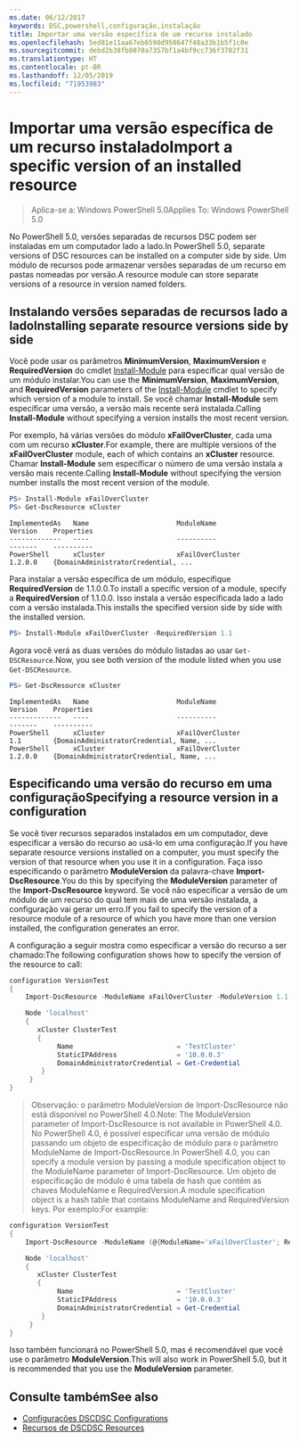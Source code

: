 ```yaml
---
ms.date: 06/12/2017
keywords: DSC,powershell,configuração,instalação
title: Importar uma versão específica de um recurso instalado
ms.openlocfilehash: 5ed81e11aa67eb6590d958647f48a33b1b5f1c0e
ms.sourcegitcommit: debd2b38fb8070a7357bf1a4bf9cc736f3702f31
ms.translationtype: HT
ms.contentlocale: pt-BR
ms.lasthandoff: 12/05/2019
ms.locfileid: "71953983"
---
```

# <a name="import-a-specific-version-of-an-installed-resource"></a><span data-ttu-id="062c7-103">Importar uma versão específica de um recurso instalado</span><span class="sxs-lookup"><span data-stu-id="062c7-103">Import a specific version of an installed resource</span></span>

> <span data-ttu-id="062c7-104">Aplica-se a: Windows PowerShell 5.0</span><span class="sxs-lookup"><span data-stu-id="062c7-104">Applies To: Windows PowerShell 5.0</span></span>

<span data-ttu-id="062c7-105">No PowerShell 5.0, versões separadas de recursos DSC podem ser instaladas em um computador lado a lado.</span><span class="sxs-lookup"><span data-stu-id="062c7-105">In PowerShell 5.0, separate versions of DSC resources can be installed on a computer side by side.</span></span> <span data-ttu-id="062c7-106">Um módulo de recursos pode armazenar versões separadas de um recurso em pastas nomeadas por versão.</span><span class="sxs-lookup"><span data-stu-id="062c7-106">A resource module can store separate versions of a resource in version named folders.</span></span>

## <a name="installing-separate-resource-versions-side-by-side"></a><span data-ttu-id="062c7-107">Instalando versões separadas de recursos lado a lado</span><span class="sxs-lookup"><span data-stu-id="062c7-107">Installing separate resource versions side by side</span></span>

<span data-ttu-id="062c7-108">Você pode usar os parâmetros **MinimumVersion**, **MaximumVersion** e **RequiredVersion** do cmdlet [Install-Module](/powershell/module/PowershellGet/Install-Module) para especificar qual versão de um módulo instalar.</span><span class="sxs-lookup"><span data-stu-id="062c7-108">You can use the **MinimumVersion**, **MaximumVersion**, and **RequiredVersion** parameters of the [Install-Module](/powershell/module/PowershellGet/Install-Module) cmdlet to specify which version of a module to install.</span></span> <span data-ttu-id="062c7-109">Se você chamar **Install-Module** sem especificar uma versão, a versão mais recente será instalada.</span><span class="sxs-lookup"><span data-stu-id="062c7-109">Calling **Install-Module** without specifying a version installs the most recent version.</span></span>

<span data-ttu-id="062c7-110">Por exemplo, há várias versões do módulo **xFailOverCluster**, cada uma com um recurso **xCluster**.</span><span class="sxs-lookup"><span data-stu-id="062c7-110">For example, there are multiple versions of the **xFailOverCluster** module, each of which contains an **xCluster** resource.</span></span> <span data-ttu-id="062c7-111">Chamar **Install-Module** sem especificar o número de uma versão instala a versão mais recente.</span><span class="sxs-lookup"><span data-stu-id="062c7-111">Calling **Install-Module** without specifying the version number installs the most recent version of the module.</span></span>

```powershell
PS> Install-Module xFailOverCluster
PS> Get-DscResource xCluster
```

```output
ImplementedAs   Name                      ModuleName                     Version    Properties
-------------   ----                      ----------                     -------    ----------
PowerShell      xCluster                  xFailOverCluster               1.2.0.0    {DomainAdministratorCredential, ...
```

<span data-ttu-id="062c7-112">Para instalar a versão específica de um módulo, especifique **RequiredVersion** de 1.1.0.0.</span><span class="sxs-lookup"><span data-stu-id="062c7-112">To install a specific version of a module, specify a **RequiredVersion** of 1.1.0.0.</span></span> <span data-ttu-id="062c7-113">Isso instala a versão especificada lado a lado com a versão instalada.</span><span class="sxs-lookup"><span data-stu-id="062c7-113">This installs the specified version side by side with the installed version.</span></span>

```powershell
PS> Install-Module xFailOverCluster -RequiredVersion 1.1
```

<span data-ttu-id="062c7-114">Agora você verá as duas versões do módulo listadas ao usar `Get-DSCResource`.</span><span class="sxs-lookup"><span data-stu-id="062c7-114">Now, you see both version of the module listed when you use `Get-DSCResource`.</span></span>

```powershell
PS> Get-DscResource xCluster
```

```output
ImplementedAs   Name                      ModuleName                     Version    Properties
-------------   ----                      ----------                     -------    ----------
PowerShell      xCluster                  xFailOverCluster               1.1        {DomainAdministratorCredential, Name, ...
PowerShell      xCluster                  xFailOverCluster               1.2.0.0    {DomainAdministratorCredential, Name, ...
```

## <a name="specifying-a-resource-version-in-a-configuration"></a><span data-ttu-id="062c7-115">Especificando uma versão do recurso em uma configuração</span><span class="sxs-lookup"><span data-stu-id="062c7-115">Specifying a resource version in a configuration</span></span>

<span data-ttu-id="062c7-116">Se você tiver recursos separados instalados em um computador, deve especificar a versão do recurso ao usá-lo em uma configuração.</span><span class="sxs-lookup"><span data-stu-id="062c7-116">If you have separate resource versions installed on a computer, you must specify the version of that resource when you use it in a configuration.</span></span> <span data-ttu-id="062c7-117">Faça isso especificando o parâmetro **ModuleVersion** da palavra-chave **Import-DscResource**.</span><span class="sxs-lookup"><span data-stu-id="062c7-117">You do this by specifying the **ModuleVersion** parameter of the **Import-DscResource** keyword.</span></span> <span data-ttu-id="062c7-118">Se você não especificar a versão de um módulo de um recurso do qual tem mais de uma versão instalada, a configuração vai gerar um erro.</span><span class="sxs-lookup"><span data-stu-id="062c7-118">If you fail to specify the version of a resource module of a resource of which you have more than one version installed, the configuration generates an error.</span></span>

<span data-ttu-id="062c7-119">A configuração a seguir mostra como especificar a versão do recurso a ser chamado:</span><span class="sxs-lookup"><span data-stu-id="062c7-119">The following configuration shows how to specify the version of the resource to call:</span></span>

```powershell
configuration VersionTest
{
    Import-DscResource -ModuleName xFailOverCluster -ModuleVersion 1.1

    Node 'localhost'
    {
       xCluster ClusterTest
       {
            Name                          = 'TestCluster'
            StaticIPAddress               = '10.0.0.3'
            DomainAdministratorCredential = Get-Credential
        }
     }
}
```

><span data-ttu-id="062c7-120">Observação: o parâmetro ModuleVersion de Import-DscResource não está disponível no PowerShell 4.0.</span><span class="sxs-lookup"><span data-stu-id="062c7-120">Note: The ModuleVersion parameter of Import-DscResource is not available in PowerShell 4.0.</span></span> <span data-ttu-id="062c7-121">No PowerShell 4.0, é possível especificar uma versão de módulo passando um objeto de especificação de módulo para o parâmetro ModuleName de Import-DscResource.</span><span class="sxs-lookup"><span data-stu-id="062c7-121">In PowerShell 4.0, you can specify a module version by passing a module specification object to the ModuleName parameter of Import-DscResource.</span></span> <span data-ttu-id="062c7-122">Um objeto de especificação de módulo é uma tabela de hash que contém as chaves ModuleName e RequiredVersion.</span><span class="sxs-lookup"><span data-stu-id="062c7-122">A module specification object is a hash table that contains ModuleName and RequiredVersion  keys.</span></span> <span data-ttu-id="062c7-123">Por exemplo:</span><span class="sxs-lookup"><span data-stu-id="062c7-123">For example:</span></span>

```powershell
configuration VersionTest
{
    Import-DscResource -ModuleName (@{ModuleName='xFailOverCluster'; RequiredVersion='1.1'} )

    Node 'localhost'
    {
       xCluster ClusterTest
       {
            Name                          = 'TestCluster'
            StaticIPAddress               = '10.0.0.3'
            DomainAdministratorCredential = Get-Credential
        }
     }
}
```

<span data-ttu-id="062c7-124">Isso também funcionará no PowerShell 5.0, mas é recomendável que você use o parâmetro **ModuleVersion**.</span><span class="sxs-lookup"><span data-stu-id="062c7-124">This will also work in PowerShell 5.0, but it is recommended that you use the **ModuleVersion** parameter.</span></span>

## <a name="see-also"></a><span data-ttu-id="062c7-125">Consulte também</span><span class="sxs-lookup"><span data-stu-id="062c7-125">See also</span></span>

- [<span data-ttu-id="062c7-126">Configurações DSC</span><span class="sxs-lookup"><span data-stu-id="062c7-126">DSC Configurations</span></span>](configurations.md)
- [<span data-ttu-id="062c7-127">Recursos de DSC</span><span class="sxs-lookup"><span data-stu-id="062c7-127">DSC Resources</span></span>](../resources/resources.md)
